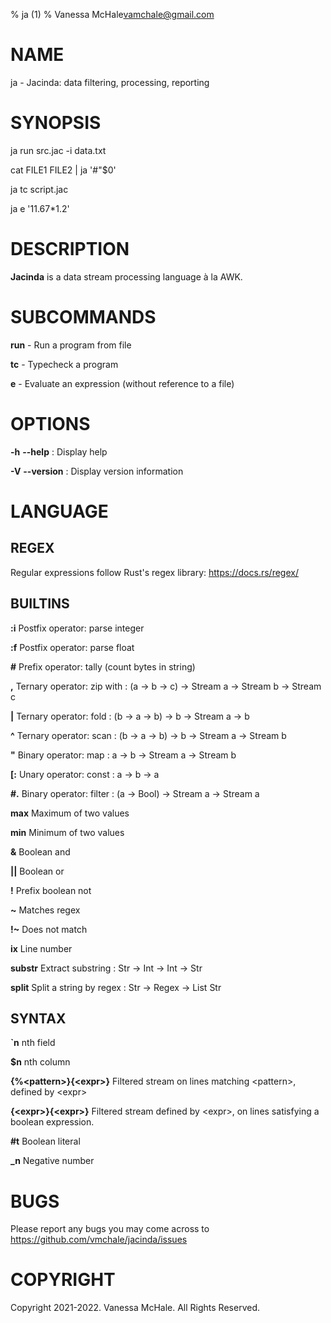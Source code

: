 % ja (1)
% Vanessa McHale<vamchale@gmail.com>

# NAME

ja - Jacinda: data filtering, processing, reporting

# SYNOPSIS

  ja run src.jac -i data.txt

  cat FILE1 FILE2 | ja '#"$0'

  ja tc script.jac

  ja e '11.67\*1.2'

# DESCRIPTION

**Jacinda** is a data stream processing language à la AWK.

# SUBCOMMANDS

**run** - Run a program from file

**tc** - Typecheck a program

**e** - Evaluate an expression (without reference to a file)

# OPTIONS

**-h** **-\-help**
:   Display help

**-V** **-\-version**
:   Display version information

# LANGUAGE

## REGEX

Regular expressions follow Rust's regex library: https://docs.rs/regex/

## BUILTINS

**:i** Postfix operator: parse integer

**:f** Postfix operator: parse float

**#** Prefix operator: tally (count bytes in string)

**,** Ternary operator: zip with
:   (a -> b -> c) -> Stream a -> Stream b -> Stream c

**|** Ternary operator: fold
:   (b -> a -> b) -> b -> Stream a -> b

**^** Ternary operator: scan
:   (b -> a -> b) -> b -> Stream a -> Stream b

**"** Binary operator: map
:   a -> b -> Stream a -> Stream b

**[:** Unary operator: const 
:   a -> b -> a

**#.** Binary operator: filter
:   (a -> Bool) -> Stream a -> Stream a

**max** Maximum of two values

**min** Minimum of two values

**&** Boolean and

**||** Boolean or

**!** Prefix boolean not

**~** Matches regex

**!~** Does not match

**ix** Line number

**substr** Extract substring
:   Str -> Int -> Int -> Str

**split** Split a string by regex
:   Str -> Regex -> List Str

## SYNTAX

**`n** nth field

**$n** nth column

**{%\<pattern>}{\<expr>}** Filtered stream on lines matching \<pattern>, defined by \<expr>

**{\<expr>}{\<expr>}** Filtered stream defined by \<expr>, on lines satisfying
a boolean expression.

**#t** Boolean literal

**\_n** Negative number

# BUGS

Please report any bugs you may come across to
https://github.com/vmchale/jacinda/issues

# COPYRIGHT

Copyright 2021-2022. Vanessa McHale. All Rights Reserved.
